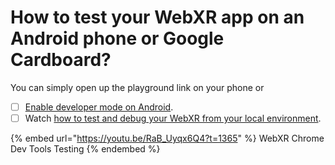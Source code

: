 # How to test your WebXR app on an Android phone or Google Cardboard?

You can simply open up the playground link on your phone or&#x20;

* [ ] [Enable developer mode on Android](https://developer.android.com/studio/debug/dev-options).
* [ ] Watch [how to test and debug your WebXR from your local environment](https://youtu.be/RaB\_Uyqx6Q4?t=1365).

{% embed url="https://youtu.be/RaB_Uyqx6Q4?t=1365" %}
WebXR Chrome Dev Tools Testing
{% endembed %}





